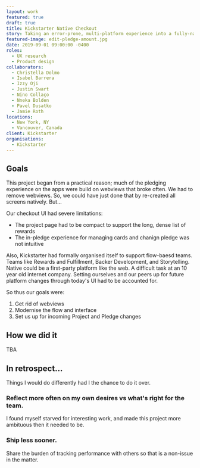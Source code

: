 ```yaml
---
layout: work
featured: true
draft: true
title: Kickstarter Native Checkout
story: Taking an error-prone, multi-platform experience into a fully-native experience. Incrementally rolling out changes to change as we go and support a cross-functional future.
featured-image: edit-pledge-amount.jpg
date: 2019-09-01 09:00:00 -0400
roles:
  - UX research
  - Product design
collaborators:
  - Christella Dolmo
  - Isabel Barrera
  - Izzy Oji
  - Justin Swart
  - Nino Collaço
  - Nneka Bolden
  - Pavel Dusatko
  - Jamie Roth
locations:
  - New York, NY
  - Vancouver, Canada
client: Kickstarter
organisations:
  - Kickstarter
---
```


## Goals

This project began from a practical reason; much of the pledging experience on the apps were build on webviews that broke often. We had to remove webviews. So, we could have just done that by re-created all screens natively. But...

Our checkout UI had severe limitations:

- The project page had to be compact to support the long, dense list of rewards
- The in-pledge experience for managing cards and chanign pledge was not intuitive

Also, Kickstarter had formally organised itself to support flow-baesd teams. Teams like Rewards and Fulfillment, Backer Development, and Storytelling. Native could be a first-party platform like the web. A difficult task at an 10 year old internet company. Setting ourselves and our peers up for future platform changes through today's UI had to be accounted for.

So thus our goals were:

1. Get rid of webviews
2. Modernise the flow and interface
3. Set us up for incoming Project and Pledge changes

## How we did it

TBA

## In retrospect...

Things I would do differently had I the chance to do it over.

### Reflect more often on my own desires vs what's right for the team.

I found myself starved for interesting work, and made this project more ambituous then it needed to be.

### Ship less sooner.

Share the burden of tracking performance with others so that is a non-issue in the matter.
